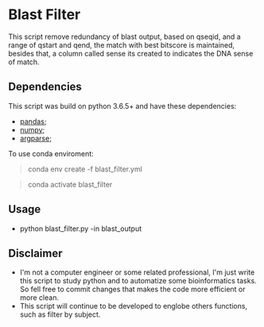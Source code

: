 # Blast Filter

This script remove redundancy of blast output, based on qseqid, and a range of qstart and qend, the match with best bitscore is maintained, besides that, a column called sense its created to indicates the DNA sense of match.

## Dependencies

This script was build on python 3.6.5+ and have these dependencies:

- [pandas](https://pandas.pydata.org/);
- [numpy](https://numpy.org/);
- [argparse](https://docs.python.org/3/library/argparse.html);

To use conda enviroment:
> conda env create -f blast_filter.yml

> conda activate blast_filter

## Usage

- python blast_filter.py -in blast_output

## Disclaimer

- I'm not a computer engineer or some related professional, I'm just write this script to study python and to automatize some bioinformatics tasks. So fell free to commit changes that makes the code more efficient or more clean.
- This script will continue to be developed to englobe others functions, such as filter by subject.
